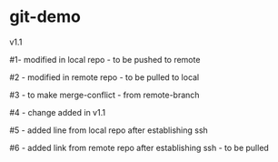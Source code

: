# git-demo

v1.1

#1- modified in local repo - to be pushed to remote

#2 - modified in remote repo - to be pulled to local

#3 - to make merge-conflict - from remote-branch

#4 - change added in v1.1

#5 - added line from local repo after establishing ssh

#6 - added link from remote repo after establishing ssh - to be pulled
